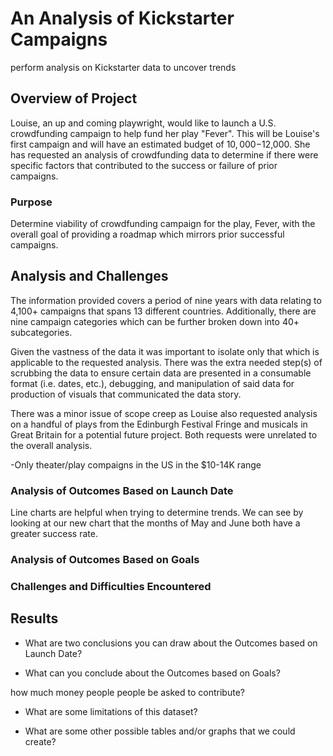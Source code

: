 # An Analysis of Kickstarter Campaigns
perform analysis on Kickstarter data to uncover trends

## Overview of Project


Louise, an up and coming playwright, would like to launch a U.S. crowdfunding campaign to help fund her play "Fever". This will be Louise's first campaign and will have an estimated budget of $10,000-$12,000. She has requested an analysis of crowdfunding data to determine if there were specific factors that contributed to the success or failure of prior campaigns. 


### Purpose

Determine viability of crowdfunding campaign for the play, Fever, with the overall goal of providing a roadmap which mirrors prior successful campaigns.


## Analysis and Challenges

The information provided covers a period of nine years with data relating to 4,100+ campaigns that spans 13 different countries. Additionally, there are nine campaign categories which can be further broken down into 40+ subcategories.

Given the vastness of the data it was important to isolate only that which is applicable to the requested analysis. There was the extra needed step(s) of scrubbing the data to ensure certain data are presented in a consumable format (i.e. dates, etc.), debugging, and manipulation of said data for production of visuals that communicated the data story.

There was a minor issue of scope creep as Louise also requested analysis on a handful of plays from the Edinburgh Festival Fringe and musicals in Great Britain for a potential future project. Both requests were unrelated to the overall analysis. 

-Only theater/play compaigns in the US in the $10-14K range


### Analysis of Outcomes Based on Launch Date


Line charts are helpful when trying to determine trends. We can see by looking at our new chart that the months of May and June both have a greater success rate.



### Analysis of Outcomes Based on Goals





### Challenges and Difficulties Encountered






## Results

- What are two conclusions you can draw about the Outcomes based on Launch Date?




- What can you conclude about the Outcomes based on Goals?


 how much money people people be asked to contribute?

- What are some limitations of this dataset?




- What are some other possible tables and/or graphs that we could create?
